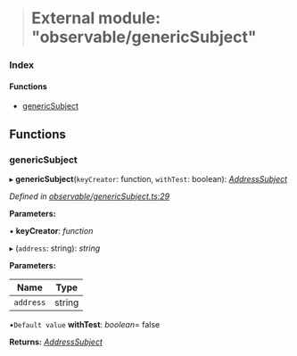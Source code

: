 > # External module: "observable/genericSubject"

### Index

#### Functions

* [genericSubject](_observable_genericsubject_.md#genericsubject)

## Functions

###  genericSubject

▸ **genericSubject**(`keyCreator`: function, `withTest`: boolean): *[AddressSubject](_observable_types_.md#addresssubject)*

*Defined in [observable/genericSubject.ts:29](https://github.com/polkadot-js/ui/blob/7e71e8a/packages/ui-keyring/src/observable/genericSubject.ts#L29)*

**Parameters:**

▪ **keyCreator**: *function*

▸ (`address`: string): *string*

**Parameters:**

Name | Type |
------ | ------ |
`address` | string |

▪`Default value`  **withTest**: *boolean*= false

**Returns:** *[AddressSubject](_observable_types_.md#addresssubject)*